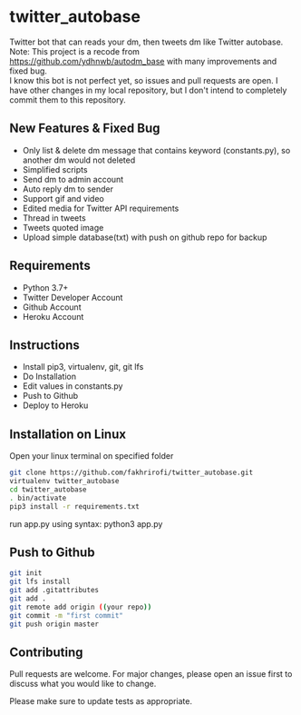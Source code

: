 # twitter_autobase
Twitter bot that can reads your dm, then tweets dm like Twitter autobase.<br>
Note: This project is a recode from https://github.com/ydhnwb/autodm_base with many improvements and fixed bug.<br>
      I know this bot is not perfect yet, so issues and pull requests are open. I have other changes in my local repository, but I don't intend to completely commit them to this repository.<br>

## New Features & Fixed Bug
- Only list & delete dm message that contains keyword (constants.py), so another dm would not deleted
- Simplified scripts
- Send dm to admin account
- Auto reply dm to sender
- Support gif and video
- Edited media for Twitter API requirements
- Thread in tweets
- Tweets quoted image
- Upload simple database(txt) with push on github repo for backup

## Requirements
- Python 3.7+
- Twitter Developer Account
- Github Account
- Heroku Account

## Instructions
- Install pip3, virtualenv, git, git lfs
- Do Installation
- Edit values in constants.py
- Push to Github
- Deploy to Heroku

## Installation on Linux
Open your linux terminal on specified folder<br>
```bash
git clone https://github.com/fakhrirofi/twitter_autobase.git
virtualenv twitter_autobase
cd twitter_autobase
. bin/activate
pip3 install -r requirements.txt
```
run app.py using syntax: python3 app.py

## Push to Github
```bash
git init
git lfs install
git add .gitattributes
git add .
git remote add origin ((your repo))
git commit -m "first commit"
git push origin master
```

## Contributing
Pull requests are welcome. For major changes, please open an issue first to discuss what you would like to change.

Please make sure to update tests as appropriate.

